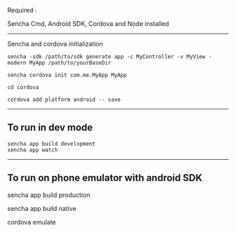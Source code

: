 Required :

Sencha Cmd, Android SDK, Cordova and Node installed

---------------------------------------
Sencha and cordova initialization

    sencha -sdk /path/to/sdk generate app -c MyController -v MyView -modern MyApp /path/to/yourBaseDir

    sencha cordova init com.me.MyApp MyApp
    
    cd cordova
    
    cordova add platform android -- save

----------------------------------------
To run in dev mode
--------------------------------------

    sencha app build development
    sencha app watch

--------------------------------------
To run on phone emulator with android SDK
--------------------------------------
  sencha app build production

  sencha app build native
  
  cordova emulate
